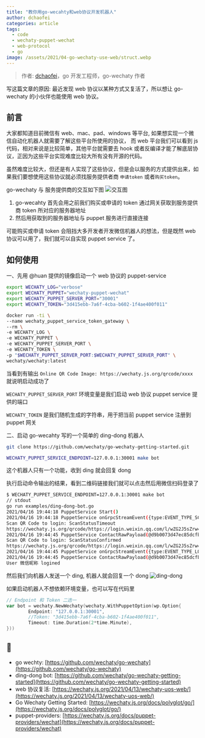 ```yaml
---
title: "教你用go-wecahty和web协议开发机器人"
author: dchaofei
categories: article
tags:
  - code
  - wechaty-puppet-wechat
  - web-protocol
  - go
image: /assets/2021/04-go-wechaty-use-web/struct.webp
---
```


> 作者: [dchaofei](https://github.com/dchaofei)，go 开发工程师，go-wechaty 作者

<!-- more -->

写这篇文章的原因: 最近发现 web 协议以某种方式又复活了，所以想让 go-wechaty 的小伙伴也能使用 web 协议。

## 前言

大家都知道目前微信有 web、mac、pad、windows 等平台, 如果想实现一个微信自动化机器人就需要了解这些平台所使用的协议，
而 web 平台我们可以看到 js 代码，相对来说是比较简单，其他平台就需要去 hook 或者反编译才能了解底层协议，正因为这些平台实现难度比较大所有没有开源的代码。

虽然难度比较大，但还是有人实现了这些协议，但是会以服务的方式提供出来，如果我们要想使用这些协议就必须找服务提供者商
`申请token` 或者`购买token`。

go-wechaty 与 服务提供商的交互如下图
![交互图](/assets/2021/04-go-wechaty-use-web/struct.webp)

1. go-wecahty 首先会用之前我们购买或申请的 token 通过网关获取到服务提供商 token 所对应的服务器地址
2. 然后用获取到的服务器地址与 puppet 服务进行直接连接

可能购买或申请 token 会阻挡大多开发者开发微信机器人的想法，但是既然 web 协议可以用了，我们就可以自实现 puppet service 了。

## 如何使用

一、先用 @huan 提供的镜像启动一个 web 协议的 puppet-service

```bash
export WECHATY_LOG="verbose"
export WECHATY_PUPPET="wechaty-puppet-wechat"
export WECHATY_PUPPET_SERVER_PORT="30001"
export WECHATY_TOKEN="3d415ebb-7a6f-4cba-b602-1f4ae400f011"

docker run -ti \
--name wechaty_puppet_service_token_gateway \
--rm \
-e WECHATY_LOG \
-e WECHATY_PUPPET \
-e WECHATY_PUPPET_SERVER_PORT \
-e WECHATY_TOKEN \
-p "$WECHATY_PUPPET_SERVER_PORT:$WECHATY_PUPPET_SERVER_PORT" \
wechaty/wechaty:latest
```

当看到有输出 `Online QR Code Image: https://wechaty.js.org/qrcode/xxxx` 就说明启动成功了

`WECHATY_PUPPET_SERVER_PORT` 环境变量是我们启动 web 协议 puppet service 提供的端口

`WECHATY_TOKEN` 是我们随机生成的字符串，用于把当前 puppet service 注册到 puppet 网关

二、启动 go-wecahty 写的一个简单的 ding-dong 机器人

```bash
git clone https://github.com/wechaty/go-wechaty-getting-started.git

WECHATY_PUPPET_SERVICE_ENDPOINT=127.0.0.1:30001 make bot

```

这个机器人只有一个功能，收到 ding 就会回复 dong

执行启动命令输出的结果，看到二维码链接我们就可以点击然后用微信扫码登录了

```bash
$ WECHATY_PUPPET_SERVICE_ENDPOINT=127.0.0.1:30001 make bot
// stdout
go run examples/ding-dong-bot.go
2021/04/16 19:44:18 PuppetService Start()
2021/04/16 19:44:18 PuppetService onGrpcStreamEvent({type:EVENT_TYPE_SCAN payload:{"qrcode":"https://login.weixin.qq.com/l/wZG2J5sZrw==","status":5}})
Scan QR Code to login: ScanStatusTimeout
https://wechaty.js.org/qrcode/https://login.weixin.qq.com/l/wZG2J5sZrw==
2021/04/16 19:44:45 PuppetService ContactRawPayload(@d9b0073d47ec85dcfbe8b0427c3da085067103aa721478f77db1cad011267bc7)
Scan QR Code to login: ScanStatusConfirmed
https://wechaty.js.org/qrcode/https://login.weixin.qq.com/l/wZG2J5sZrw==
2021/04/16 19:44:45 PuppetService onGrpcStreamEvent({type:EVENT_TYPE_LOGIN payload:{"contactId":"@d9b0073d47ec85dcfbe8b0427c3da085067103aa721478f77db1cad011267bc7"}})
2021/04/16 19:44:45 PuppetService ContactRawPayload(@d9b0073d47ec85dcfbe8b0427c3da085067103aa721478f77db1cad011267bc7)
User 微信昵称 logined
```

然后我们向机器人发送一个 ding, 机器人就会回复一个 dong
![ding-dong](/assets/2021/04-go-wechaty-use-web/ding.webp)

如果启动机器人不想依赖环境变量，也可以写在代码里

```go
// Endpoint 和 Token 二选一
var bot = wechaty.NewWechaty(wechaty.WithPuppetOption(wp.Option{
        Endpoint: "127.0.0.1:30001",
        //Token: "3d415ebb-7a6f-4cba-b602-1f4ae400f011",
        Timeout: time.Duration(2*time.Minute),
}))
```

## 🔗

- go wechty: [https://github.com/wechaty/go-wechaty](https://github.com/wechaty/go-wechaty)
- ding-dong bot: [https://github.com/wechaty/go-wechaty-getting-started](https://github.com/wechaty/go-wechaty-getting-started)
- web 协议复活: [https://wechaty.js.org/2021/04/13/wechaty-uos-web/](https://wechaty.js.org/2021/04/13/wechaty-uos-web/)
- Go Wechaty Getting Started: [https://wechaty.js.org/docs/polyglot/go/](https://wechaty.js.org/docs/polyglot/go/)
- puppet-providers: [https://wechaty.js.org/docs/puppet-providers/wechat](https://wechaty.js.org/docs/puppet-providers/wechat)
